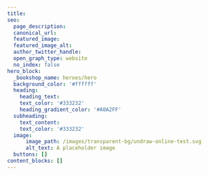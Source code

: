 ```yaml
---
title:
seo:
  page_description:
  canonical_url:
  featured_image:
  featured_image_alt:
  author_twitter_handle:
  open_graph_type: website
  no_index: false
hero_block:
  _bookshop_name: heroes/hero
  background_color: '#ffffff'
  heading:
    heading_text: 
    text_color: '#333232'
    heading_gradient_color: '#A0A2FF'
  subheading:
    text_content:
    text_color: '#333232'
  image:
      image_path: /images/transparent-bg/undraw-online-test.svg
      alt_text: A placeholder image
  buttons: []
content_blocks: []
---
```

